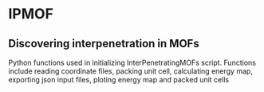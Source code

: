 # IPMOF
## Discovering interpenetration in MOFs
Python functions used in initializing InterPenetratingMOFs script.
Functions include reading coordinate files, packing unit cell, calculating energy map,
exporting json input files, ploting energy map and packed unit cells
